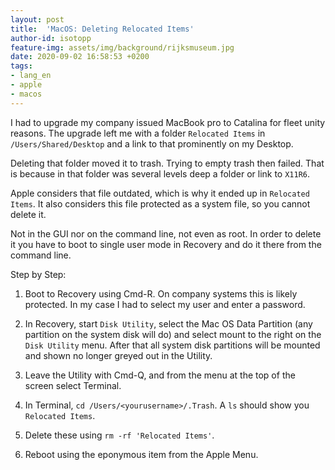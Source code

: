 ```yaml
---
layout: post
title:  'MacOS: Deleting Relocated Items'
author-id: isotopp
feature-img: assets/img/background/rijksmuseum.jpg
date: 2020-09-02 16:58:53 +0200
tags:
- lang_en
- apple
- macos
---
```

I had to upgrade my company issued MacBook pro to Catalina for fleet unity reasons. The upgrade left me with a folder `Relocated Items` in `/Users/Shared/Desktop` and a link to that prominently on my Desktop.

Deleting that folder moved it to trash. Trying to empty trash then failed. That is because in that folder was several levels deep a folder or link to `X11R6`.

Apple considers that file outdated, which is why it ended up in `Relocated Items`. It also considers this file protected as a system file, so you cannot delete it. 

Not in the GUI nor on the command line, not even as root. In order to delete it you have to boot to single user mode in Recovery and do it there from the command line.

Step by Step:

1. Boot to Recovery using Cmd-R. On company systems this is likely protected. In my case I had to select my user and enter a password.

2. In Recovery, start `Disk Utility`, select the Mac OS Data Partition (any partition on the system disk will do) and select mount to the right on the `Disk Utility` menu. After that all system disk partitions will be mounted and shown no longer greyed out in the Utility.

3. Leave the Utility with Cmd-Q, and from the menu at the top of the screen select Terminal.

4. In Terminal, `cd /Users/<yourusername>/.Trash`. A `ls` should show you `Relocated Items`.

5. Delete these using `rm -rf 'Relocated Items'`.

6. Reboot using the eponymous item from the Apple Menu.
